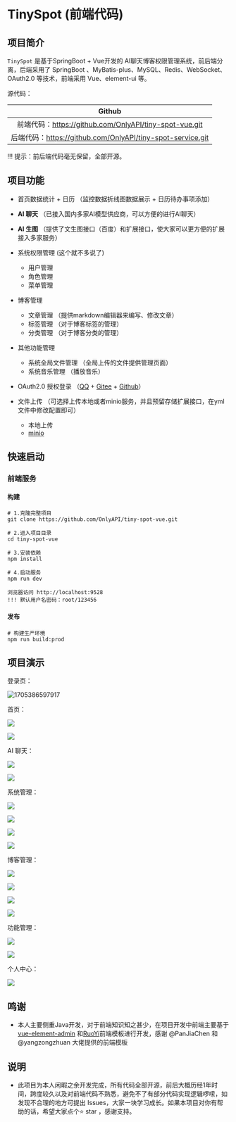 # TinySpot  (前端代码)

## 项目简介

`TinySpot` 是基于SpringBoot + Vue开发的 AI聊天博客权限管理系统，前后端分离，后端采用了 SpringBoot  、MyBatis-plus、MySQL、Redis、WebSocket、OAuth2.0 等技术，前端采用 Vue、element-ui 等。



源代码：

|                           Github                           |
| :--------------------------------------------------------: |
|   前端代码：https://github.com/OnlyAPI/tiny-spot-vue.git   |
| 后端代码：https://github.com/OnlyAPI/tiny-spot-service.git |

!!! 提示：前后端代码毫无保留，全部开源。



## 项目功能

- 首页数据统计 + 日历 （监控数据折线图数据展示 + 日历待办事项添加）
- **AI 聊天** （已接入国内多家AI模型供应商，可以方便的进行AI聊天）
- **AI 生图** （提供了文生图接口（百度）和扩展接口，使大家可以更方便的扩展接入多家服务）
- 系统权限管理 (这个就不多说了)
  - 用户管理
  - 角色管理
  - 菜单管理
- 博客管理
  - 文章管理 （提供markdown编辑器来编写、修改文章）
  - 标签管理 （对于博客标签的管理）
  - 分类管理 （对于博客分类的管理）
- 其他功能管理
  - 系统全局文件管理 （全局上传的文件提供管理页面）
  - 系统音乐管理 （播放音乐）

- OAuth2.0 授权登录 （[QQ](https://wiki.connect.qq.com/%E6%8E%88%E6%9D%83%E7%99%BB%E5%BD%95) + [Gitee](https://gitee.com/api/v5/oauth_doc#/) + [Github](https://docs.github.com/zh/apps/oauth-apps/building-oauth-apps/authorizing-oauth-apps#web-application-flow)）
- 文件上传 （可选择上传本地或者minio服务，并且预留存储扩展接口，在yml文件中修改配置即可）
  - 本地上传
  - [minio](https://github.com/minio/minio)



## 快速启动

### 前端服务

#### 构建

```
# 1.克隆完整项目
git clone https://github.com/OnlyAPI/tiny-spot-vue.git

# 2.进入项目目录
cd tiny-spot-vue

# 3.安装依赖
npm install

# 4.启动服务
npm run dev

浏览器访问 http://localhost:9528
!!! 默认用户名密码：root/123456
```

#### 发布

```
# 构建生产环境
npm run build:prod
```





## 项目演示

登录页：

![1705386597917](README.assets/1705386597917.png)

首页：

![](README.assets/72e9b9fda6498a622a5be8f749634a2.png)

![](README.assets/3fb842540d2a602ce4f56c9db02299e.png)





AI 聊天：

<img src="README.assets/dc56b8e55620367342cd18348051e99.png"/>

![](README.assets/aff4e244f1b1636512689130b4c21ef.png)





系统管理：

![](README.assets/3bcd44bb36da99b07ed95e792fa54d5.png)

![](README.assets/1c795e38cb7fa75212cbafe9ac7a9b7.png)

![](README.assets/16c862cfdb18e4ece24a0b0f5c22774.png)

![](README.assets/8f8fd92ad1cce85527544664d509942.png)



博客管理：

![](README.assets/599d1279f85c74ee6883e7faa0ae333.png)

![](README.assets/9f05b77496352638188408e04623bf8.png)

![](README.assets/8947008865956f58800564a9f153901.png)

![](README.assets/16c862cfdb18e4ece24a0b0f5c22776.png)



功能管理：

![](README.assets/d9310a990d1d2436f4caaad4c81a5b9.png)

![](README.assets/7f261ecdcdb899f8b25268bb8939645.png)



个人中心：

![](README.assets/03ef4c1a523e0c3a5f4c56149c3ed07.png)





## 鸣谢

- 本人主要侧重Java开发，对于前端知识知之甚少，在项目开发中前端主要基于[vue-element-admin](https://github.com/PanJiaChen/Vue-element-admin) 和[RuoYi](https://github.com/yangzongzhuan/RuoYi)前端模板进行开发，感谢 @PanJiaChen 和 @yangzongzhuan 大佬提供的前端模板



## 说明

- 此项目为本人闲暇之余开发完成，所有代码全部开源，前后大概历经1年时间，跨度较久以及对前端代码不熟悉，避免不了有部分代码实现逻辑啰嗦，如发现不合理的地方可提出 Issues，大家一块学习成长。如果本项目对你有帮助的话，希望大家点个⭐ star ，感谢支持。